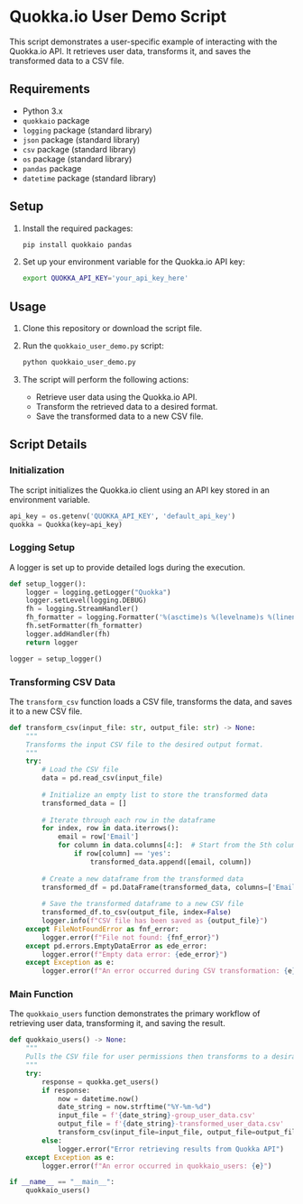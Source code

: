 
# Quokka.io User Demo Script

This script demonstrates a user-specific example of interacting with the Quokka.io API. It retrieves user data, transforms it, and saves the transformed data to a CSV file.

## Requirements

- Python 3.x
- `quokkaio` package
- `logging` package (standard library)
- `json` package (standard library)
- `csv` package (standard library)
- `os` package (standard library)
- `pandas` package
- `datetime` package (standard library)

## Setup

1. Install the required packages:
    ```sh
    pip install quokkaio pandas
    ```

2. Set up your environment variable for the Quokka.io API key:
    ```sh
    export QUOKKA_API_KEY='your_api_key_here'
    ```

## Usage

1. Clone this repository or download the script file.

2. Run the `quokkaio_user_demo.py` script:
    ```sh
    python quokkaio_user_demo.py
    ```

3. The script will perform the following actions:
    - Retrieve user data using the Quokka.io API.
    - Transform the retrieved data to a desired format.
    - Save the transformed data to a new CSV file.

## Script Details

### Initialization

The script initializes the Quokka.io client using an API key stored in an environment variable.

```python
api_key = os.getenv('QUOKKA_API_KEY', 'default_api_key')
quokka = Quokka(key=api_key)
```

### Logging Setup

A logger is set up to provide detailed logs during the execution.

```python
def setup_logger():
    logger = logging.getLogger("Quokka")
    logger.setLevel(logging.DEBUG)
    fh = logging.StreamHandler()
    fh_formatter = logging.Formatter('%(asctime)s %(levelname)s %(lineno)d:%(filename)s(%(process)d) - %(message)s')
    fh.setFormatter(fh_formatter)
    logger.addHandler(fh)
    return logger

logger = setup_logger()
```

### Transforming CSV Data

The `transform_csv` function loads a CSV file, transforms the data, and saves it to a new CSV file.

```python
def transform_csv(input_file: str, output_file: str) -> None:
    """
    Transforms the input CSV file to the desired output format.
    """
    try:
        # Load the CSV file
        data = pd.read_csv(input_file)
        
        # Initialize an empty list to store the transformed data
        transformed_data = []
        
        # Iterate through each row in the dataframe
        for index, row in data.iterrows():
            email = row['Email']
            for column in data.columns[4:]:  # Start from the 5th column onwards
                if row[column] == 'yes':
                    transformed_data.append([email, column])
        
        # Create a new dataframe from the transformed data
        transformed_df = pd.DataFrame(transformed_data, columns=['Email', 'Permission'])
        
        # Save the transformed dataframe to a new CSV file
        transformed_df.to_csv(output_file, index=False)
        logger.info(f"CSV file has been saved as {output_file}")
    except FileNotFoundError as fnf_error:
        logger.error(f"File not found: {fnf_error}")
    except pd.errors.EmptyDataError as ede_error:
        logger.error(f"Empty data error: {ede_error}")
    except Exception as e:
        logger.error(f"An error occurred during CSV transformation: {e}")

```

### Main Function

The `quokkaio_users` function demonstrates the primary workflow of retrieving user data, transforming it, and saving the result.

```python
def quokkaio_users() -> None:
    """
    Pulls the CSV file for user permissions then transforms to a desirable output.
    """
    try:
        response = quokka.get_users()
        if response:
            now = datetime.now()
            date_string = now.strftime("%Y-%m-%d")
            input_file = f'{date_string}-group_user_data.csv'
            output_file = f'{date_string}-transformed_user_data.csv'
            transform_csv(input_file=input_file, output_file=output_file)
        else:
            logger.error("Error retrieving results from Quokka API")
    except Exception as e:
        logger.error(f"An error occurred in quokkaio_users: {e}")

if __name__ == "__main__":
    quokkaio_users()
```

